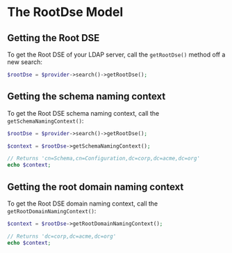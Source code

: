 # The RootDse Model

## Getting the Root DSE

To get the Root DSE of your LDAP server, call the `getRootDse()` method off a new search:

```php
$rootDse = $provider->search()->getRootDse();
```

## Getting the schema naming context

To get the Root DSE schema naming context, call the `getSchemaNamingContext()`:

```php
$rootDse = $provider->search()->getRootDse();

$context = $rootDse->getSchemaNamingContext();

// Returns 'cn=Schema,cn=Configuration,dc=corp,dc=acme,dc=org'
echo $context;
```

## Getting the root domain naming context

To get the Root DSE domain naming context, call the `getRootDomainNamingContext()`:

```php
$context = $rootDse->getRootDomainNamingContext();

// Returns 'dc=corp,dc=acme,dc=org'
echo $context;
```
